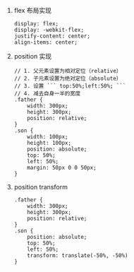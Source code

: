 <!--
 * @Author: lijy
-->
<!--
 * @Author: lijy
-->
1. flex 布局实现
    ```
    display: flex;
    display: -webkit-flex;
    justify-content: center;
    align-items: center;
    ```

2. position 实现  
    ```
    // 1. 父元素设置为相对定位（relative）
    // 2. 子元素设置为绝对定位（absolute）
    // 3. 设置 ``` top:50%;left:50%; ```
    // 4. 减去自身一半的宽度
    .father {
        width: 300px;
        height: 300px;
        position: relative;
    }
    .son {
        width: 100px;
        height: 100px;
        position: absolute;
        top: 50%;
        left: 50%;
        margin: 50px 0 0 50px;
    }
    ```

3. position transform
    ```
    .father {
        width: 300px;
        height: 300px;
        position: relative;
    }
    .son {
        position: absolute;
        top: 50%;
        left: 50%;
        transform: translate(-50%, -50%)
    }
    ```